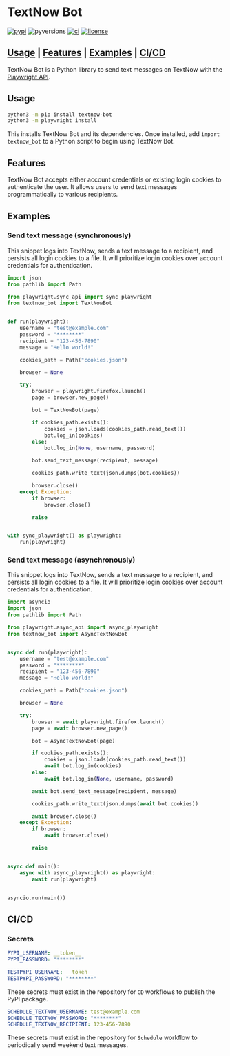 # TextNow Bot

[![pypi](https://img.shields.io/pypi/v/textnow-bot)](https://pypi.org/project/textnow-bot)
![pyversions](https://img.shields.io/pypi/pyversions/textnow-bot)
[![ci](https://github.com/george-lim/textnow-bot-python/workflows/CI/badge.svg)](https://github.com/george-lim/textnow-bot-python/actions)
[![license](https://img.shields.io/github/license/george-lim/textnow-bot-python)](https://github.com/george-lim/textnow-bot-python/blob/main/LICENSE)

## [Usage](#usage) | [Features](#features) | [Examples](#examples) | [CI/CD](#cicd)

TextNow Bot is a Python library to send text messages on TextNow with the [Playwright API](https://microsoft.github.io/playwright-python).

## Usage

```bash
python3 -m pip install textnow-bot
python3 -m playwright install
```

This installs TextNow Bot and its dependencies. Once installed, add `import textnow_bot` to a Python script to begin using TextNow Bot.

## Features

TextNow Bot accepts either account credentials or existing login cookies to authenticate the user. It allows users to send text messages programmatically to various recipients.

## Examples

### Send text message (synchronously)

This snippet logs into TextNow, sends a text message to a recipient, and persists all login cookies to a file. It will prioritize login cookies over account credentials for authentication.

```python
import json
from pathlib import Path

from playwright.sync_api import sync_playwright
from textnow_bot import TextNowBot


def run(playwright):
    username = "test@example.com"
    password = "********"
    recipient = "123-456-7890"
    message = "Hello world!"

    cookies_path = Path("cookies.json")

    browser = None

    try:
        browser = playwright.firefox.launch()
        page = browser.new_page()

        bot = TextNowBot(page)

        if cookies_path.exists():
            cookies = json.loads(cookies_path.read_text())
            bot.log_in(cookies)
        else:
            bot.log_in(None, username, password)

        bot.send_text_message(recipient, message)

        cookies_path.write_text(json.dumps(bot.cookies))

        browser.close()
    except Exception:
        if browser:
            browser.close()

        raise


with sync_playwright() as playwright:
    run(playwright)
```

### Send text message (asynchronously)

This snippet logs into TextNow, sends a text message to a recipient, and persists all login cookies to a file. It will prioritize login cookies over account credentials for authentication.

```python
import asyncio
import json
from pathlib import Path

from playwright.async_api import async_playwright
from textnow_bot import AsyncTextNowBot


async def run(playwright):
    username = "test@example.com"
    password = "********"
    recipient = "123-456-7890"
    message = "Hello world!"

    cookies_path = Path("cookies.json")

    browser = None

    try:
        browser = await playwright.firefox.launch()
        page = await browser.new_page()

        bot = AsyncTextNowBot(page)

        if cookies_path.exists():
            cookies = json.loads(cookies_path.read_text())
            await bot.log_in(cookies)
        else:
            await bot.log_in(None, username, password)

        await bot.send_text_message(recipient, message)

        cookies_path.write_text(json.dumps(await bot.cookies))

        await browser.close()
    except Exception:
        if browser:
            await browser.close()

        raise


async def main():
    async with async_playwright() as playwright:
        await run(playwright)


asyncio.run(main())
```

## CI/CD

### Secrets

```yaml
PYPI_USERNAME: __token__
PYPI_PASSWORD: "********"

TESTPYPI_USERNAME: __token__
TESTPYPI_PASSWORD: "********"
```

These secrets must exist in the repository for `CD` workflows to publish the PyPI package.

```yaml
SCHEDULE_TEXTNOW_USERNAME: test@example.com
SCHEDULE_TEXTNOW_PASSWORD: "********"
SCHEDULE_TEXTNOW_RECIPIENT: 123-456-7890
```

These secrets must exist in the repository for `Schedule` workflow to periodically send weekend text messages.
